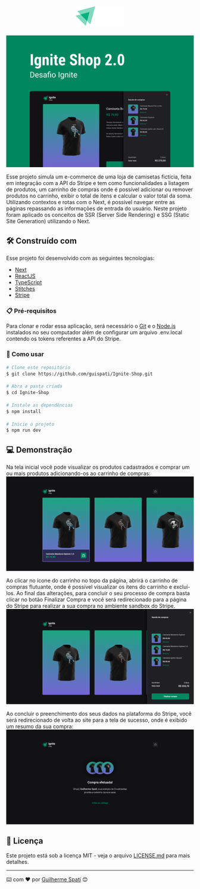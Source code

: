 <h1 align="center">
    <img src=".github/logo.png" alt="Coffee Delivery" title="Coffee Delivery" />
</h1>

<span align="center">
    <img src=".github/cover.png" alt="Capa Coffee Delivery" title="Capa Coffee Delivery" />
</span>

Esse projeto simula um e-commerce de uma loja de camisetas fictícia, feita em integração com a API do Stripe e tem como funcionalidades a listagem de produtos, um carrinho de compras onde é possível adicionar ou remover produtos no carrinho, exibir o total de itens e calcular o valor total da soma. Utilizando contextos e rotas com o Next, é possível navegar entre as páginas repassando as informações de entrada do usuário. Neste projeto foram aplicado os conceitos de SSR (Server Side Rendering) e SSG (Static Site Generation) utilizando o Next.

## 🛠️ Construído com

Esse projeto foi desenvolvido com as seguintes tecnologias:

- [Next](https://nextjs.org/)
- [ReactJS](https://reactjs.org)
- [TypeScript](https://www.typescriptlang.org/)
- [Stitches](https://stitches.dev/)
- [Stripe](https://stripe.com/)

### 📋 Pré-requisitos

Para clonar e rodar essa aplicação, será necessário o [Git](https://git-scm.com) e o [Node.js](https://nodejs.org/en/) instalados no seu computador além de configurar um arquivo .env.local contendo os tokens referentes a API do Stripe.

### 🔧 Como usar

```bash
# Clone este repositório
$ git clone https://github.com/guispati/Ignite-Shop.git

# Abra a pasta criada
$ cd Ignite-Shop

# Instale as dependências
$ npm install

# Inicie o projeto
$ npm run dev
```

## 💻 Demonstração

Na tela inicial você pode visualizar os produtos cadastrados e comprar um ou mais produtos adicionando-os ao carrinho de compras:
<img src=".github/home.png" alt="Tela inicial da aplicação" title="Tela inicial da aplicação" />

Ao clicar no ícone do carrinho no topo da página, abrirá o carrinho de compras flutuante, onde é possível visualizar os itens do carrinho e excluí-los. Ao final das alterações, para concluir o seu processo de compra basta clicar no botão Finalizar Compra e você será redirecionado para a página do Stripe para realizar a sua compra no ambiente sandbox do Stripe.
<img src=".github/purchase-list.png" alt="Tela do carrinho de compras da aplicação" title="Tela do carrinho de compras da aplicação" />

Ao concluir o preenchimento dos seus dados na plataforma do Stripe, você será redirecionado de volta ao site para a tela de sucesso, onde é exibido um resumo da sua compra:
<img src=".github/success.png" alt="Tela de finalização do pedido" title="Tela de finalização do pedido" />

## 📄 Licença

Este projeto está sob a licença MIT - veja o arquivo [LICENSE.md](LICENSE.md) para mais detalhes.

---
⌨️ com ❤️ por [Guilherme Spati](https://github.com/guispati) 😊